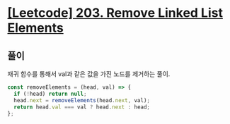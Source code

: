 # [[Leetcode] 203. Remove Linked List Elements](https://leetcode.com/problems/remove-linked-list-elements/)

## 풀이

재귀 함수를 통해서 val과 같은 값을 가진 노드를 제거하는 풀이.

```js
const removeElements = (head, val) => {
  if (!head) return null;
  head.next = removeElements(head.next, val);
  return head.val === val ? head.next : head;
};
```
